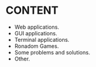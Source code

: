 # CONTENT
* Web applications.
* GUI applications.
* Terminal applications.
* Ronadom Games.
* Some problems and solutions.
* <div color=red> Other. </div>
